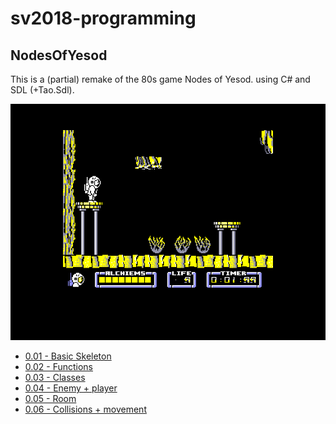 # sv2018-programming

## NodesOfYesod 

This is a (partial) remake of the 80s game Nodes of Yesod. using C# and
SDL (+Tao.Sdl).

![](nodes_original.png)

* [0.01 - Basic Skeleton](nodes001.md)
* [0.02 - Functions](nodes002.md)
* [0.03 - Classes](nodes003.md)
* [0.04 - Enemy + player](nodes004.md)
* [0.05 - Room](nodes005.md)
* [0.06 - Collisions + movement](nodes006.md)
